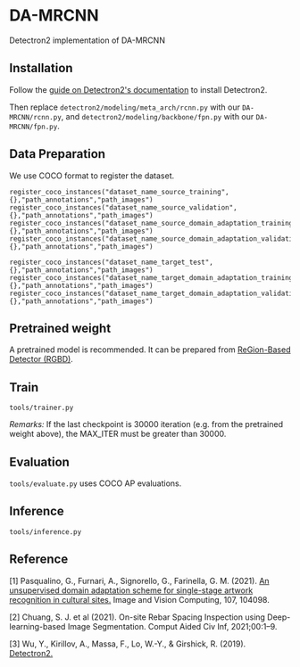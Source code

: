 # DA-MRCNN
Detectron2 implementation of DA-MRCNN

## Installation
Follow the [guide on Detectron2's documentation](https://detectron2.readthedocs.io/en/latest/tutorials/install.html) to install Detectron2.

Then replace `detectron2/modeling/meta_arch/rcnn.py` with our `DA-MRCNN/rcnn.py`, and `detectron2/modeling/backbone/fpn.py` with our `DA-MRCNN/fpn.py`.

## Data Preparation
We use COCO format to register the dataset.
```
register_coco_instances("dataset_name_source_training",{},"path_annotations","path_images")
register_coco_instances("dataset_name_source_validation",{},"path_annotations","path_images")
register_coco_instances("dataset_name_source_domain_adaptation_training",{},"path_annotations","path_images")
register_coco_instances("dataset_name_source_domain_adaptation_validation",{},"path_annotations","path_images")

register_coco_instances("dataset_name_target_test",{},"path_annotations","path_images")
register_coco_instances("dataset_name_target_domain_adaptation_training",{},"path_annotations","path_images")
register_coco_instances("dataset_name_target_domain_adaptation_validation",{},"path_annotations","path_images")
```

## Pretrained weight
A pretrained model is recommended. It can be prepared from [ReGion-Based Detector (RGBD)](https://github.com/SJ-Chuang/rgbd).

## Train
`tools/trainer.py`

_Remarks:_ If the last checkpoint is 30000 iteration (e.g. from the pretrained weight above), the MAX_ITER must be greater than 30000.

## Evaluation
`tools/evaluate.py` uses COCO AP evaluations.

## Inference
`tools/inference.py`

## Reference
<a id="1">[1]</a> 
Pasqualino, G., Furnari, A., Signorello, G., Farinella, G. M. (2021). 
[An unsupervised domain adaptation scheme for single-stage artwork recognition in cultural sites.](https://doi.org/10.1016/j.imavis.2021.104098)
Image and Vision Computing, 107, 104098.

<a id="2">[2]</a> 
Chuang, S. J. et al (2021). 
On-site Rebar Spacing Inspection using Deep-learning-based Image Segmentation. 
Comput Aided Civ Inf, 2021;00:1–9.

<a id="3">[3]</a> 
Wu, Y., Kirillov, A., Massa, F., Lo, W.-Y., & Girshick, R. (2019). 
[Detectron2.](https://github.com/facebookresearch/detectron2)
